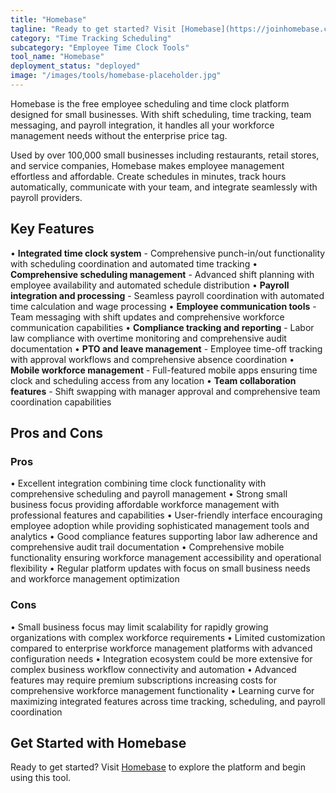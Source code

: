 ```yaml
---
title: "Homebase"
tagline: "Ready to get started? Visit [Homebase](https://joinhomebase.com) to explore the platform and begin using this tool...."
category: "Time Tracking Scheduling"
subcategory: "Employee Time Clock Tools"
tool_name: "Homebase"
deployment_status: "deployed"
image: "/images/tools/homebase-placeholder.jpg"
---
```

Homebase is the free employee scheduling and time clock platform designed for small businesses. With shift scheduling, time tracking, team messaging, and payroll integration, it handles all your workforce management needs without the enterprise price tag.

Used by over 100,000 small businesses including restaurants, retail stores, and service companies, Homebase makes employee management effortless and affordable. Create schedules in minutes, track hours automatically, communicate with your team, and integrate seamlessly with payroll providers.

## Key Features

• **Integrated time clock system** - Comprehensive punch-in/out functionality with scheduling coordination and automated time tracking
• **Comprehensive scheduling management** - Advanced shift planning with employee availability and automated schedule distribution
• **Payroll integration and processing** - Seamless payroll coordination with automated time calculation and wage processing
• **Employee communication tools** - Team messaging with shift updates and comprehensive workforce communication capabilities
• **Compliance tracking and reporting** - Labor law compliance with overtime monitoring and comprehensive audit documentation
• **PTO and leave management** - Employee time-off tracking with approval workflows and comprehensive absence coordination
• **Mobile workforce management** - Full-featured mobile apps ensuring time clock and scheduling access from any location
• **Team collaboration features** - Shift swapping with manager approval and comprehensive team coordination capabilities

## Pros and Cons

### Pros
• Excellent integration combining time clock functionality with comprehensive scheduling and payroll management
• Strong small business focus providing affordable workforce management with professional features and capabilities
• User-friendly interface encouraging employee adoption while providing sophisticated management tools and analytics
• Good compliance features supporting labor law adherence and comprehensive audit trail documentation
• Comprehensive mobile functionality ensuring workforce management accessibility and operational flexibility
• Regular platform updates with focus on small business needs and workforce management optimization

### Cons
• Small business focus may limit scalability for rapidly growing organizations with complex workforce requirements
• Limited customization compared to enterprise workforce management platforms with advanced configuration needs
• Integration ecosystem could be more extensive for complex business workflow connectivity and automation
• Advanced features may require premium subscriptions increasing costs for comprehensive workforce management functionality
• Learning curve for maximizing integrated features across time tracking, scheduling, and payroll coordination

## Get Started with Homebase

Ready to get started? Visit [Homebase](https://joinhomebase.com) to explore the platform and begin using this tool.